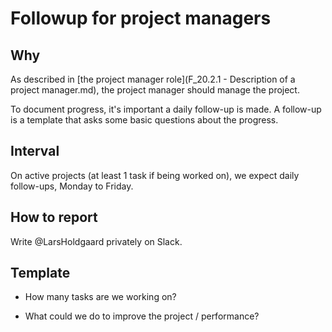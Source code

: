 Followup for project managers
==============

Why
---

As described in [the project manager role](F_20.2.1 - Description of a project manager.md), the project manager should manage the project.

To document progress, it's important a daily follow-up is made. A follow-up is a template that asks some basic questions about the progress.


Interval
---

On active projects (at least 1 task if being worked on), we expect daily follow-ups, Monday to Friday.


How to report
---

Write @LarsHoldgaard privately on Slack.


Template
---

- How many tasks are we working on?

- What could we do to improve the project / performance?

